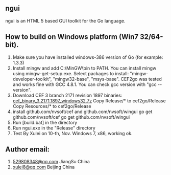 ngui
-------------------
ngui is an HTML 5 based GUI toolkit for the Go language.

How to build on Windows platform (Win7 32/64-bit).
-------------------

1. Make sure you have installed windows-386 version of Go (for example: 1.3.3)
2. Install mingw and add C:\MinGW\bin to PATH. You can install mingw using mingw-get-setup.exe. Select packages to install: "mingw-developer-toolkit", "mingw32-base", "msys-base". CEF2go was tested and works fine with GCC 4.8.1. You can check gcc version with "gcc --version".
3. Download CEF 3 branch 2171 revision 1897 binaries: [cef_binary_3.2171.1897_windows32.7z](http://pan.baidu.com/s/1eQkYTYa)
   Copy Release/* to cef2go/Release
   Copy Resources/* to cef2go/Release
4. install github.com/nvsoft/cef and github.com/nvsoft/wingui
   go get github.com/nvsoft/cef
   go get github.com/nvsoft/wingui
5. Run [build.bat] in the directory
6. Run ngui.exe in the "Release" directory
7. Test By Xulei on 10-th, Nov. Windows 7, x86, working ok.


Author email: 
-------------------
1. 529808348@qq.com JiangSu  China
2. xulei8@qq.com  Beijing China

